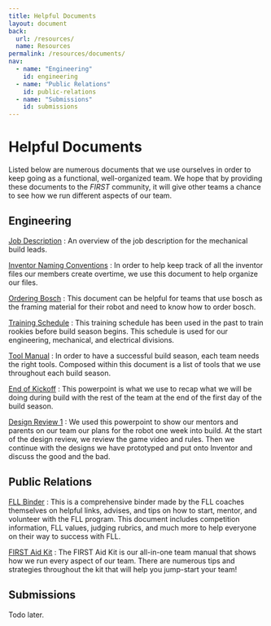 ```yaml
---
title: Helpful Documents
layout: document
back:
  url: /resources/
  name: Resources
permalink: /resources/documents/
nav:
  - name: "Engineering"
    id: engineering
  - name: "Public Relations"
    id: public-relations
  - name: "Submissions"
    id: submissions
---
```


# Helpful Documents

Listed below are numerous documents that we use ourselves in order to keep
going as a functional, well-organized team. We hope that by providing these
documents to the <i class="first">FIRST</i> community, it will give other teams
a chance to see how we run different aspects of our team.

## Engineering

[Job Description]
: An overview of the job description for the mechanical build leads.

[Inventor Naming Conventions]
: In order to help keep track of all the inventor files our members create overtime, we use this document to help organize our files.

[Ordering Bosch]
: This document can be helpful for teams that use bosch as the framing material for their robot and need to know how to order bosch.

[Training Schedule]
: This training schedule has been used in the past to train rookies before build season begins. This schedule is used for our engineering, mechanical, and electrical divisions.

[Tool Manual]
: In order to have a successful build season, each team needs the right tools.  Composed within this document is a list of tools that we use throughout each build season.

[End of Kickoff]
: This powerpoint is what we use to recap what we will be doing during build with the rest of the team at the end of the first day of the build season.

[Design Review 1]
: We used this powerpoint to show our mentors and parents on our team our plans for the robot one week into build. At the start of the design review, we review the game video and rules. Then we continue with the designs we have prototyped and put onto Inventor and discuss the good and the bad.

## Public Relations

[FLL Binder]
: This is a comprehensive binder made by the FLL coaches themselves on helpful links, advises, and tips on how to start, mentor, and volunteer with the FLL program. This document includes competition information, FLL values, judging rubrics, and much more to help everyone on their way to success with FLL.

[FIRST Aid Kit]
: The FIRST Aid Kit is our all-in-one team manual that shows how we run every aspect of our team. There are numerous tips and strategies throughout the kit that will help you jump-start your team!

## Submissions

Todo later.

[Job Description]: /files/placeholder.txt
[Inventor Naming Conventions]: /files/placeholder.txt
[Ordering Bosch]: /files/placeholder.txt
[Training Schedule]: /files/placeholder.txt
[Tool Manual]: /files/placeholder.txt
[End of Kickoff]: /files/placeholder.txt
[Design Review 1]: /files/placeholder.txt

[FLL Binder]: /files/placeholder.txt
[FIRST Aid Kit]: /files/placeholder.txt
